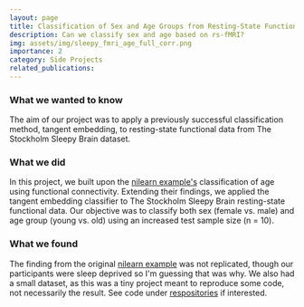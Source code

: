 ```yaml
---
layout: page
title: Classification of Sex and Age Groups from Resting-State Functional Data Using ML
description: Can we classify sex and age based on rs-fMRI?
img: assets/img/sleepy_fmri_age_full_corr.png
importance: 2
category: Side Projects
related_publications:
---
```

### What we wanted to know
The aim of our project was to apply a previously successful classification method, tangent embedding, to resting-state functional data from The Stockholm Sleepy Brain dataset.
### What we did
In this project, we built upon the [nilearn example's](https://nilearn.github.io/auto_examples/03_connectivity/plot_group_level_connectivity.html) classification of age using functional connectivity. Extending their findings, we applied the tangent embedding classifier to The Stockholm Sleepy Brain resting-state functional data. Our objective was to classify both sex (female vs. male) and age group (young vs. old) using an increased test sample size (n = 10).
### What we found
The finding from the original [nilearn example](https://nilearn.github.io/auto_examples/03_connectivity/plot_group_level_connectivity.html) was not replicated, though our participants were sleep deprived so I'm guessing that was why. We also had a small dataset, as this was a tiny project meant to reproduce some code, not necessarily the result. See code under [respositories](/repositories/) if interested.